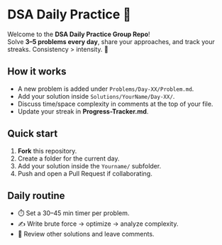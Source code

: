 # DSA Daily Practice 🚀

Welcome to the **DSA Daily Practice Group Repo**!  
Solve **3–5 problems every day**, share your approaches, and track your streaks. Consistency > intensity. 💪

## How it works
- A new problem is added under `Problems/Day-XX/Problem.md`.
- Add your solution inside `Solutions/YourName/Day-XX/`.  
- Discuss time/space complexity in comments at the top of your file.  
- Update your streak in **Progress-Tracker.md**.

## Quick start
1. **Fork** this repository.
2. Create a folder for the current day.
3. Add your solution inside the `Yourname/` subfolder.
4. Push and open a Pull Request if collaborating.


## Daily routine
- ⏱️ Set a 30–45 min timer per problem.
- ✍️ Write brute force → optimize → analyze complexity.
- 🔁 Review other solutions and leave comments.


